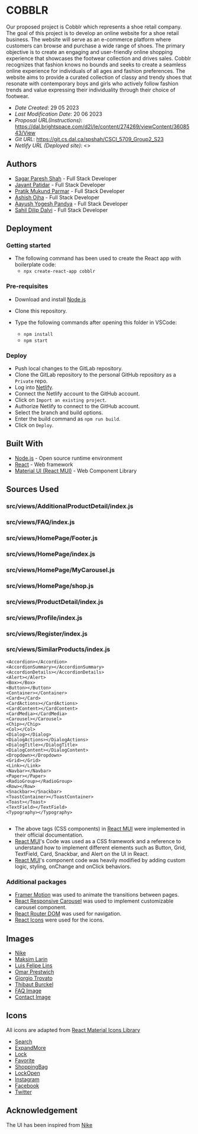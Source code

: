 # COBBLR

Our proposed project is Cobblr which represents a shoe retail company. The goal of this project is to develop an online website for a shoe retail business. The website will serve as an e-commerce platform where customers can browse and purchase a wide range of shoes. The primary objective is to create an engaging and user-friendly online shopping experience that showcases the footwear collection and drives sales. Cobblr recognizes that fashion knows no bounds and seeks to create a seamless online experience for individuals of all ages and fashion preferences. The website aims to provide a curated collection of classy and trendy shoes that resonate with contemporary boys and girls who actively follow fashion trends and value expressing their individuality through their choice of footwear.

- _Date Created_: 29 05 2023
- _Last Modification Date_: 20 06 2023
- _Proposal URL(Instructions)_: <https://dal.brightspace.com/d2l/le/content/274269/viewContent/3608543/View>
- _Git URL_: <https://git.cs.dal.ca/spshah/CSCI_5709_Group2_S23>
- _Netlify URL (Deployed site)_: <>

## Authors

- [Sagar Paresh Shah](sg355741@dal.ca) - Full Stack Developer
- [Jayant Patidar](jy862746@dal.ca) - Full Stack Developer
- [Pratik Mukund Parmar](pratikparmar@dal.ca) - Full Stack Developer
- [Ashish Ojha](ashish.ojha@dal.ca) - Full Stack Developer
- [Aayush Yogesh Pandya](ay923755@dal.ca) - Full Stack Developer
- [Sahil Dilip Dalvi](sahil.dalvi@dal.ca) - Full Stack Developer

## Deployment

### Getting started

- The following command has been used to create the React app with boilerplate code:
  - `npx create-react-app cobblr`

### Pre-requisites

- Download and install [Node.js](https://nodejs.org/en/download)
- Clone this repository.
- Type the following commands after opening this folder in VSCode:

  - `npm install`
  - `npm start`

### Deploy

- Push local changes to the GitLab repository.
- Clone the GitLab repository to the personal GitHub repository as a `Private` repo.
- Log into [Netlify](https://app.netlify.com/).
- Connect the Netlify account to the GitHub account.
- Click on `Import an existing project`.
- Authorize Netlify to connect to the GitHub account.
- Select the branch and build options.
- Enter the build command as `npm run build`.
- Click on `Deploy`.

## Built With

- [Node.js](https://nodejs.org/en/) - Open source runtime environment
- [React](https://reactjs.org/) - Web framework
- [Material UI (React MUI)](https://mui.com/material-ui/getting-started/overview/) - Web Component Library

## Sources Used

### src/views/AdditionalProductDetail/index.js

### src/views/FAQ/index.js

### src/views/HomePage/Footer.js

### src/views/HomePage/index.js

### src/views/HomePage/MyCarousel.js

### src/views/HomePage/shop.js

### src/views/ProductDetail/index.js

### src/views/Profile/index.js

### src/views/Register/index.js

### src/views/SimilarProducts/index.js

```
<Accordion></Accordion>
<AccordionSummary></AccordionSummary>
<AccordionDetails></AccordionDetails>
<Alert></Alert>
<Box></Box>
<Button></Button>
<Container></Container>
<Card></Card>
<CardActions></CardActions>
<CardContent></CardContent>
<CardMedia></CardMedia>
<Carousel></Carousel>
<Chip></Chip>
<Col></Col>
<Dialog></Dialog>
<DialogActions></DialogActions>
<DialogTitle></DialogTitle>
<DialogContent></DialogContent>
<Dropdown></Dropdown>
<Grid></Grid>
<Link></Link>
<Navbar></Navbar>
<Paper></Paper>
<RadioGroup></RadioGroup>
<Row></Row>
<Snackbar></Snackbar>
<ToastContainer></ToastContainer>
<Toast></Toast>
<TextField></TextField>
<Typography></Typography>


```

- The above tags (CSS components) in [React MUI](https://mui.com/material-ui/getting-started/overview/) were implemented in their official documentation.
- [React MUI](https://mui.com/material-ui/getting-started/overview/)'s Code was used as a CSS framework and a reference to understand how to implement different elements such as Button, Grid, TextField, Card, Snackbar, and Alert on the UI in React.
- [React MUI](https://mui.com/material-ui/getting-started/overview/)'s component code was heavily modified by adding custom logic, styling, onChange and onClick behaviors.

### Additional packages

- [Framer Motion](https://www.npmjs.com/package/framer-motion) was used to animate the transitions between pages.
- [React Responsive Carousel](https://www.npmjs.com/package/react-responsive-carousel) was used to implement customizable carousel component.
- [React Router DOM](https://www.npmjs.com/package/react-router-dom) was used for navigation.
- [React Icons](https://react-icons.github.io/react-icons/) were used for the icons.

## Images

- [Nike](https://www.nike.com/ca/t/go-flyease-easy-on-off-shoes-4bM44t/DR5540-102)
- [Maksim Larin](https://unsplash.com/photos/NOpsC3nWTzY)
- [Luis Felipe Lins](https://unsplash.com/photos/LG88A2XgIXY)
- [Omar Prestwich](https://unsplash.com/photos/jLEGurepDco)
- [Giorgio Trovato](https://unsplash.com/photos/b9KdwnKWhRk)
- [Thibaut Burckel](https://unsplash.com/photos/n2V5MLDPE-k)
- [FAQ Image](https://www.canva.com/)
- [Contact Image](https://www.canva.com/)

## Icons

All icons are adapted from [React Material Icons Library](https://mui.com/material-ui/material-icons/)

- [Search](https://mui.com/material-ui/material-icons/?query=Search)
- [ExpandMore](https://mui.com/material-ui/material-icons/?query=ExpandMore)
- [Lock](https://mui.com/material-ui/material-icons/?query=Lock)
- [Favorite](https://mui.com/material-ui/material-icons/?query=favorite)
- [ShoppingBag](https://mui.com/material-ui/material-icons/?query=shopping+bag)
- [LockOpen](https://mui.com/material-ui/material-icons/?query=lock+open)
- [Instagram](https://mui.com/material-ui/material-icons/?query=instagram)
- [Facebook](https://mui.com/material-ui/material-icons/?query=facebook)
- [Twitter](https://mui.com/material-ui/material-icons/?query=twitter)

## Acknowledgement

The UI has been inspired from [Nike](https://www.nike.com/ca)
